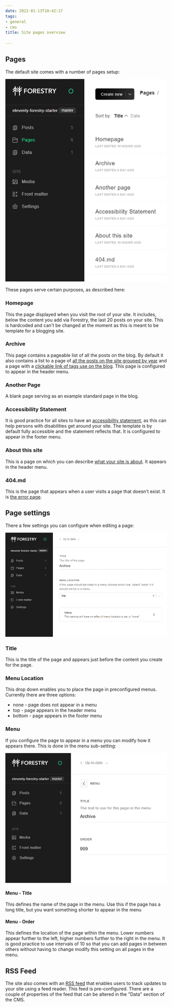 ```yaml
---
date: 2022-01-13T10:42:17
tags:
- general
- cms
title: Site pages overview

---
```

## Pages

The default site comes with a number of pages setup:

![](/assets/images/site-overview-1.png)

These pages serve certain purposes, as described here:

### Homepage

This the page displayed when you visit the root of your site. It includes, below the content you add via Forestry, the last 20 posts on your site. This is hardcoded and can't be changed at the moment as this is meant to be template for a blogging site.

### Archive

This page contains a pageable list of all the posts on the blog. By default it also contains a list to a page of [all the posts on the site grouped by year](/archive/all-posts/) and a page with a [clickable link of tags use on the blog](/archive/tags/). This page is configured to appear in the header menu.

### Another Page

A blank page serving as an example standard page in the blog.

### Accessibility Statement

It is good practice for all sites to have an [accessibility statement](/pages/accessibility/), as this can help persons with disabilities get around your site. The template is by default fully accessible and the statement reflects that. It is configured to appear in the footer menu.

### About this site

This is a page on which you can describe [what your site is about](/pages/about/). It appears in the header menu.

### 404.md

This is the page that appears when a user visits a page that doesn't exist. It is [the error page](/pages/404/).

## Page settings

There a few settings you can configure when editing a page:

![](/assets/images/site-overview-2.png)

### Title

This is the title of the page and appears just before the content you create for the page.

### Menu Location

This drop down enables you to place the page in preconfigured menus. Currently there are three options:

* none - page does not appear in a menu
* top - page appears in the header menu
* bottom - page appears in the footer menu

### Menu

If you configure the page to appear in a menu you can modify how it appears there. This is done in the menu sub-setting:

![](/assets/images/site-overview-3.png)

#### Menu - Title

This defines the name of the page in the menu. Use this if the page has a long title, but you want something shorter to appear in the menu

#### Menu - Order

This defines the location of the page within the menu. Lower numbers appear further to the left, higher numbers further to the right in the menu. It is good practice to use intervals of 10 so that you can add pages in between others without having to change modify this setting on all pages in the menu.

## RSS Feed

The site also comes with an [RSS feed](/feed/) that enables users to track updates to your site using a feed reader. This feed is pre-configured. There are a couple of properties of the feed that can be altered in the "Data" section of the CMS.